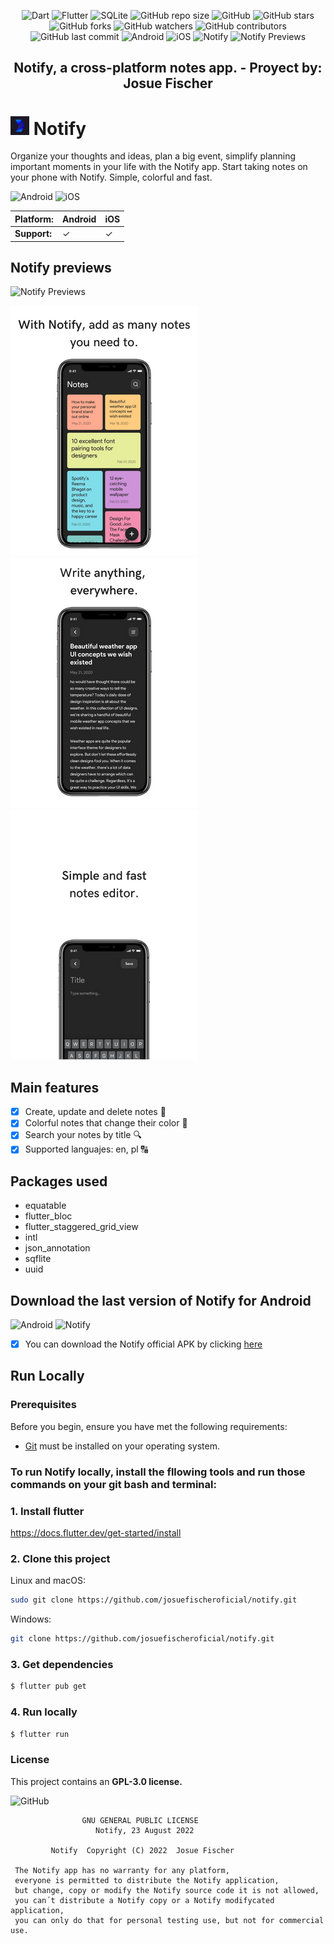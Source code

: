 <div align="center">

  ![Dart](https://img.shields.io/badge/Dart-Language-blue?logo=dart)
  ![Flutter](https://img.shields.io/badge/Flutter-Framework-blue?logo=flutter)
  ![SQLite](https://img.shields.io/badge/SQLite-Plugin-blue?logo=sqlite)
  ![GitHub repo size](https://img.shields.io/github/repo-size/josuefischeroficial/notify)
  ![GitHub](https://img.shields.io/github/license/josuefischeroficial/notify)
  ![GitHub stars](https://img.shields.io/github/stars/josuefischeroficial/notify?style=social)
  ![GitHub forks](https://img.shields.io/github/forks/josuefischeroficial/notify?style=social)
  ![GitHub watchers](https://img.shields.io/github/watchers/josuefischeroficial/notify?style=social)
  ![GitHub contributors](https://img.shields.io/github/contributors/josuefischeroficial/notify)
  ![GitHub last commit](https://img.shields.io/github/last-commit/josuefischeroficial/notify)
  ![Android](https://img.shields.io/badge/Android-Support-green?logo=android)
  ![iOS](https://img.shields.io/badge/iOS-Support-white?logo=apple)
  ![Notify](https://img.shields.io/badge/Notify-v1.0.0-darkblue?)
  ![Notify Previews](https://img.shields.io/badge/Incluides-NotifyPreviews-red?logo=github)

  <h2 align="center">Notify, a cross-platform notes app. - Proyect by: Josue Fischer</h2>

</div>

# <img src="assets\icon\icon.png" width="30" height="30" alt="Logo"> Notify

Organize your thoughts and ideas, plan a big event, simplify planning important moments in your life with the Notify app. Start taking notes on your phone with Notify. Simple, colorful and fast.

![Android](https://img.shields.io/badge/Android-Support-green?logo=android)
![iOS](https://img.shields.io/badge/iOS-Support-white?logo=apple)

| **Platform:** | Android |  iOS |
| ------------- | ------- | ---- |
| **Support:**  |    ✓    |  ✓  |

## Notify previews

![Notify Previews](https://img.shields.io/badge/Incluides-NotifyPreviews-red?logo=github)

![Notify App Preview](./assets/app-previews/notify-preview1.png "Notify App Preview")
![Notify App Preview](./assets/app-previews/notify-preview2.png "Notify App Preview")
![Notify App Preview](./assets/app-previews/notify-preview3.png "Notify App Preview")

## Main features

- [x] Create, update and delete notes 📝
- [x] Colorful notes that change their color 🌈
- [x] Search your notes by title 🔍
- [x] Supported languajes: en, pl 🔠

## Packages used

- equatable
- flutter_bloc
- flutter_staggered_grid_view
- intl
- json_annotation
- sqflite
- uuid

## Download the last version of Notify for Android

![Android](https://img.shields.io/badge/Android-APK-green?logo=android) ![Notify](https://img.shields.io/badge/Notify-v1.0.0-darkblue?)

- [x] You can download the Notify official APK by clicking [here](https://github.com/josuefischeroficial/notify/releases "Download the official Notify APK")

## Run Locally

### Prerequisites

Before you begin, ensure you have met the following requirements:

* [Git](https://git-scm.com/downloads "Download Git") must be installed on your operating system.

### To run **Notify** locally, install the fllowing tools and run those commands on your git bash and terminal:

### 1. Install flutter
https://docs.flutter.dev/get-started/install

### 2. Clone this project
Linux and macOS:

```bash
sudo git clone https://github.com/josuefischeroficial/notify.git
```

Windows:

```bash
git clone https://github.com/josuefischeroficial/notify.git
```

### 3. Get dependencies
```bash
$ flutter pub get
```

### 4. Run locally
```bash
$ flutter run
```

### License

This project contains an **GPL-3.0 license.**

![GitHub](https://img.shields.io/github/license/josuefischeroficial/notify)

                    GNU GENERAL PUBLIC LICENSE
                       Notify, 23 August 2022

             Notify  Copyright (C) 2022  Josue Fischer
             
     The Notify app has no warranty for any platform,        
     everyone is permitted to distribute the Notify application,
     but change, copy or modify the Notify source code it is not allowed,
     you can´t distribute a Notify copy or a Notify modifycated application,
     you can only do that for personal testing use, but not for commercial use.
